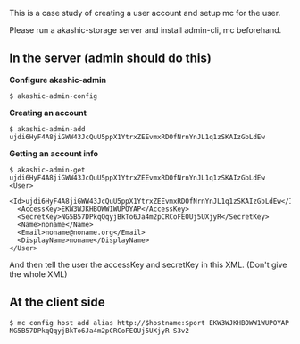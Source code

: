 This is a case study of creating a user account and setup mc for the user.

Please run a akashic-storage server and install admin-cli, mc beforehand.

## In the server (admin should do this)

**Configure akashic-admin**

```
$ akashic-admin-config
```

**Creating an account**

```
$ akashic-admin-add 
ujdi6HyF4A8jiGWW43JcQuU5ppX1YtrxZEEvmxRDOfNrnYnJL1q1zSKAIzGbLdEw
```

**Getting an account info**

```
$ akashic-admin-get ujdi6HyF4A8jiGWW43JcQuU5ppX1YtrxZEEvmxRDOfNrnYnJL1q1zSKAIzGbLdEw
<User>
  <Id>ujdi6HyF4A8jiGWW43JcQuU5ppX1YtrxZEEvmxRDOfNrnYnJL1q1zSKAIzGbLdEw</Id>
  <AccessKey>EKW3WJKHBOWW1WUPOYAP</AccessKey>
  <SecretKey>NG5B57DPkqQqyjBkTo6Ja4m2pCRCoFEOUj5UXjyR</SecretKey>
  <Name>noname</Name>
  <Email>noname@noname.org</Email>
  <DisplayName>noname</DisplayName>
</User>
```

And then tell the user the accessKey and secretKey in this XML. (Don't give the whole XML)

## At the client side

```
$ mc config host add alias http://$hostname:$port EKW3WJKHBOWW1WUPOYAP NG5B57DPkqQqyjBkTo6Ja4m2pCRCoFEOUj5UXjyR S3v2
```